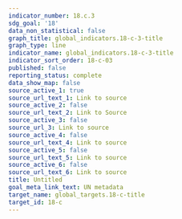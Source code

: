 ```yaml
---
indicator_number: 18.c.3
sdg_goal: '18'
data_non_statistical: false
graph_title: global_indicators.18-c-3-title
graph_type: line
indicator_name: global_indicators.18-c-3-title
indicator_sort_order: 18-c-03
published: false
reporting_status: complete
data_show_map: false
source_active_1: true
source_url_text_1: Link to source
source_active_2: false
source_url_text_2: Link to Source
source_active_3: false
source_url_3: Link to source
source_active_4: false
source_url_text_4: Link to source
source_active_5: false
source_url_text_5: Link to source
source_active_6: false
source_url_text_6: Link to source
title: Untitled
goal_meta_link_text: UN metadata
target_name: global_targets.18-c-title
target_id: 18-c
---
```

